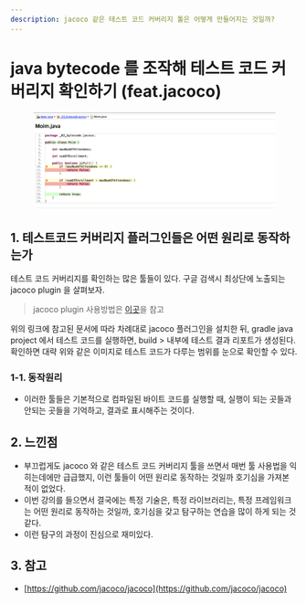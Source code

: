 ```yaml
---
description: jacoco 같은 테스트 코드 커버리지 툴은 어떻게 만들어지는 것일까?
---
```


# java bytecode 를 조작해 테스트 코드 커버리지 확인하기 (feat.jacoco)

<figure><img src="../../.gitbook/assets/image (2).png" alt=""><figcaption></figcaption></figure>

## 1. 테스트코드 커버리지 플러그인들은 어떤 원리로 동작하는가&#x20;

테스트 코드 커버리지를 확인하는 많은 툴들이 있다. 구글 검색시 최상단에 노출되는 jacoco plugin 을 살펴보자.&#x20;

> jacoco plugin 사용방법은 [이곳](https://docs.gradle.org/current/userguide/jacoco\_plugin.html)을 참고 &#x20;

위의 링크에 참고된 문서에 따라 차례대로 jacoco 플러그인을 설치한 뒤, gradle java project 에서 테스트 코드를 실행하면, build > 내부에 테스트 결과 리포트가 생성된다. 확인하면 대략 위와 같은 이미지로 테스트 코드가 다루는 범위를 눈으로 확인할 수 있다.&#x20;

### 1-1. 동작원리 &#x20;

* 이러한 툴들은 기본적으로 컴파일된 바이트 코드를 실행할 때, 실행이 되는 곳들과 안되는 곳들을 기억하고, 결과로 표시해주는 것이다.&#x20;



## 2. 느낀점&#x20;

* 부끄럽게도 jacoco 와 같은 테스트 코드 커버리지 툴을 쓰면서 매번 툴 사용법을 익히는데에만 급급했지, 이런 툴들이 어떤 원리로 동작하는 것일까 호기심을 가져본 적이 없었다.&#x20;
* 이번 강의를 들으면서 결국에는 특정 기술은, 특정 라이브러리는, 특정 프레임워크는 어떤 원리로 동작하는 것일까, 호기심을 갖고 탐구하는 연습을 많이 하게 되는 것 같다.&#x20;
* 이런 탐구의 과정이 진심으로 재미있다.&#x20;



## 3. 참고&#x20;

* [https://github.com/jacoco/jacoco](https://github.com/jacoco/jacoco)
